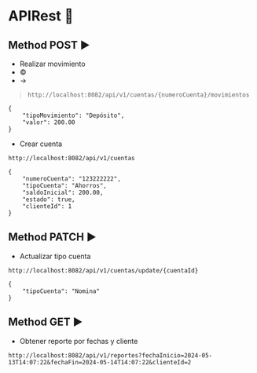 # APIRest 🏦
## Method POST ▶️
- Realizar movimiento
- &copy;
- &rarr;

>`http://localhost:8082/api/v1/cuentas/{numeroCuenta}/movimientos`
```
{
    "tipoMovimiento": "Depósito",
    "valor": 200.00
}
```
- Crear cuenta

`http://localhost:8082/api/v1/cuentas`
```
{
    "numeroCuenta": "123222222",
    "tipoCuenta": "Ahorros",
    "saldoInicial": 200.00,
    "estado": true,
    "clienteId": 1
}
```
## Method PATCH ▶️
- Actualizar tipo cuenta

`http://localhost:8082/api/v1/cuentas/update/{cuentaId}`
```
{
    "tipoCuenta": "Nomina"
}
```
## Method GET ▶️
- Obtener reporte por fechas y cliente

`http://localhost:8082/api/v1/reportes?fechaInicio=2024-05-13T14:07:22&fechaFin=2024-05-14T14:07:22&clienteId=2`
